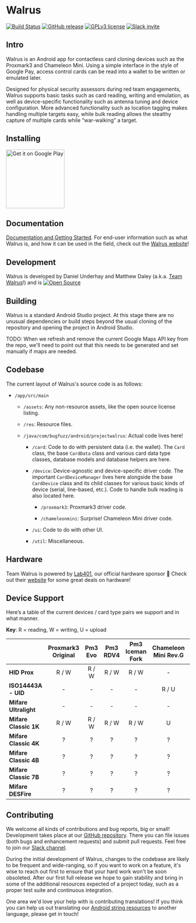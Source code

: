 # Walrus
[![Build Status](https://img.shields.io/badge/status-alpha-orange.svg)](https://play.google.com/store/apps/details?id=com.bugfuzz.android.projectwalrus&pcampaignid=MKT-Other-global-all-co-prtnr-py-PartBadge-Mar2515-1)
[![GitHub release](https://img.shields.io/badge/release-v0.2.1-blue.svg)](https://github.com/TeamWalrus/Walrus/releases/)
[![GPLv3 license](https://img.shields.io/badge/license-GPLv3-blue.svg)](https://github.com/TeamWalrus/Walrus/blob/master/LICENSE)
[![Slack invite](https://img.shields.io/badge/chat-on%20slack-00aac1.svg)](https://join.slack.com/t/walrusapp/shared_invite/enQtNDI0NDc1MDMzNDk0LTk5MTdhNWE4ZjBkNDBkOTkzY2EzMWE0ZWU3MDEwZjYzZmViZDFlZDQ5NDU1ZmZkZTdkMWVjMDVjYzkxZDFjODA)

## Intro

Walrus is an Android app for contactless card cloning devices such as the Proxmark3 and Chameleon Mini. Using a simple interface in the style of Google Pay, access control cards can be read into a wallet to be written or emulated later.

Designed for physical security assessors during red team engagements, Walrus supports basic tasks such as card reading, writing and emulation, as well as device-specific functionality such as antenna tuning and device configuration. More advanced functionality such as location tagging makes handling multiple targets easy, while bulk reading allows the stealthy capture of multiple cards while “war-walking” a target.

## Installing

<a href="https://play.google.com/store/apps/details?id=com.bugfuzz.android.projectwalrus&amp;pcampaignid=MKT-Other-global-all-co-prtnr-py-PartBadge-Mar2515-1"><img alt="Get it on Google Play" src="https://play.google.com/intl/en_us/badges/images/generic/en_badge_web_generic.png" width="160"></a>

## Documentation

[Documentation and Getting Started](https://walrus.app/docs/getting-started/). For end-user information such as what Walrus is, and how it can be used in the field, check out the [Walrus website](https://walrus.app/)!


## Development

Walrus is developed by Daniel Underhay and Matthew Daley (a.k.a. [Team Walrus](mailto:team@walrus.app)!) and is [![Open Source](https://badges.frapsoft.com/os/v1/open-source.png?v=103)](https://github.com/TeamWalrus/Walrus/blob/master/LICENSE)

## Building

Walrus is a standard Android Studio project. At this stage there are no unusual dependencies or build steps beyond the usual cloning of the repository and opening the project in Android Studio.

TODO: When we refresh and remove the current Google Maps API key from the repo, we'll need to point out that this needs to be generated and set manually if maps are needed.

## Codebase

The current layout of Walrus's source code is as follows:

* `/app/src/main`

  * `/assets`: Any non-resource assets, like the open source license listing.

  * `/res`: Resource files.

  * `/java/com/bugfuzz/android/projectwalrus`: Actual code lives here!

    * `/card`: Code to do with persistent data (i.e. the wallet). The `Card` class, the base `CardData` class and various card data type classes, database models and database helpers are here.

    * `/device`: Device-agnostic and device-specific driver code. The important `CardDeviceManager` lives here alongside the base `CardDevice` class and its child classes for various basic kinds of device (serial, line-based, etc.). Code to handle bulk reading is also located here.

      * `/proxmark3`: Proxmark3 driver code.

      * `/chameleonmini`: Surprise! Chameleon Mini driver code.

    * `/ui`: Code to do with other UI.

    * `/util`: Miscellaneous.

## Hardware
Team Walrus is powered by [Lab401](https://twitter.com/lab_401), our official hardware sponsor 🥳 Check out their [website](https://lab401.com/) for some great deals on hardware!

## Device Support
Here’s a table of the current devices / card type pairs we support and in what manner.

**Key**: R = reading, W = writing, U = upload

|                   | Proxmark3 Original | Pm3 Evo | Pm3 RDV4 | Pm3 Iceman Fork | Chameleon Mini Rev.G | C.M Rev.E Rebooted |
|-----------------------|:------------------:|:-------:|:--------:|:---------------:|:--------------------:|:--------------:|
| **HID Prox**          | R / W              | R / W   | R / W    | R / W           | -                    | -              |
| **ISO14443A - UID**   | -                  | -       | -        |  -              | R / U                | U              |
| **Mifare Ultralight** | -                  | -       | -        |  -              | -                    | -              |
| **Mifare Classic 1K** | R / W              | R / W   | R / W    | R / W           | U                    | U              |
| **Mifare Classic 4K** | ?                  | ?       | ?        | ?               | ?                    | ?              |
| **Mifare Classic 4B** | ?                  | ?       | ?        | ?               | ?                    | ?              |
| **Mifare Classic 7B** | ?                  | ?       | ?        | ?               | ?                    | ?              |
| **Mifare DESFire**    | ?                  | ?       | ?        | ?               | ?                    | ?              |


## Contributing

We welcome all kinds of contributions and bug reports, big or small! Development takes place at our [GitHub repository](https://github.com/TeamWalrus/Walrus). There you can file issues (both bugs and enhancement requests) and submit pull requests.
Feel free to join our [Slack channel](https://join.slack.com/t/walrusapp/shared_invite/enQtNDI0NDc1MDMzNDk0LTk5MTdhNWE4ZjBkNDBkOTkzY2EzMWE0ZWU3MDEwZjYzZmViZDFlZDQ5NDU1ZmZkZTdkMWVjMDVjYzkxZDFjODA). 

During the initial development of Walrus, changes to the codebase are likely to be frequent and wide-ranging, so if you want to work on a feature, it's wise to reach out first to ensure that your hard work won't be soon obsoleted. After our first full release we hope to gain stability and bring in some of the additional resources expected of a project today, such as a proper test suite and continuous integration.

One area we'd love your help with is contributing translations! If you think you can help us out translating our [Android string resources](https://github.com/TeamWalrus/Walrus/blob/master/app/src/main/res/values/strings.xml) to another language, please get in touch!

